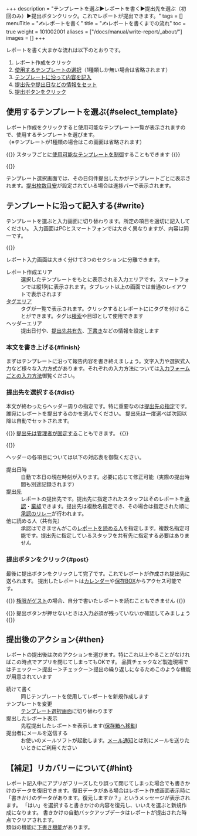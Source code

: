+++
description = "テンプレートを選ぶ▶レポートを書く▶提出先を選ぶ（初回のみ）▶提出ボタンクリック。これでレポートが提出できます。"
tags = []
menuTitle = "✍️レポートを書く"
title = "✍️レポートを書くまでの流れ"
toc = true
weight = 101002001
aliases = ["/docs/manual/write-report/_about/"]
images = []
+++

レポートを書く大まかな流れは以下のとおりです。

1. レポート作成をクリック
2. [使用するテンプレートの選択](#select_template)（1種類しか無い場合は省略されます）
3. [テンプレートに沿って内容を記入](#write)
4. [提出先や提出日などの情報をセット](#dist)
5. [提出ボタンをクリック](#post)


## 使用するテンプレートを選ぶ{#select_template}



レポート作成をクリックすると使用可能なテンプレート一覧が表示されますので、使用するテンプレートを選びます。  
（※テンプレートが1種類の場合はこの画面は省略されます）

{{<info>}}
スタッフごとに[使用可能なテンプレートを制御](/docs/manual/initial-setting/staff-local/template/)することもできます
{{</info>}}

{{<icatch filename="report-template-select" msg="まずは使うテンプレートを選ぼう。テンプレートは名前順に並ぶよ" alice="guide">}}

テンプレート選択画面では、その日何件提出したかがテンプレートごとに表示されます。[提出枚数目安](/docs/manual/initial-setting/template/make/#memo)が設定されている場合は進捗バーで表示されます。

## テンプレートに沿って記入する{#write}

テンプレートを選ぶと入力画面に切り替わります。所定の項目を適切に記入してください。
入力画面はPCとスマートフォンでは大きく異なりますが、内容は同一です。

{{<icatch filename="write-report" msg="レポートの作成画面です。設問に沿って内容を入力して行きます" alice="pc">}}

レポート入力画面は大きく分けて3つのセクションに分離できます。

<dl class="basic">
<dt>レポート作成エリア</dt>
<dd>選択したテンプレートをもとに表示される入力エリアです。スマートフォンでは縦1列に表示されます。タブレット以上の画面では普通のレイアウトで表示されます</dd>
<dt><a href="/docs/manual/initial-setting/advanced-setting/tag/">タグエリア</a></dt>
<dd>タグが一覧で表示されます。クリックするとレポートににタグを付けることができます。タグは<a href="/docs/manual/read-report/list/#searchFunction">検索</a>や目印として使用できます</dd>
<dt>ヘッダーエリア</dt>
<dd>提出日付や、<a href="/docs/manual/write-report/dist/">提出先共有先</a>、<a href="/docs/manual/write-report/draft/">下書き</a>などの情報を設定します</dd>
</dl>

### 本文を書き上げる{#finish}

まずはテンプレートに沿って報告内容を書き終えましょう。文字入力や選択式入力など様々な入力方式があります。それぞれの入力方法については[入力フォームごとの入力方法](/docs/manual/write-report/parts/)御覧ください。




### 提出先を選択する{#dist}

本文が終わったらヘッダー周りの指定です。特に重要なのは<a href="/docs/manual/write-report/dist/">提出先の指定</a>です。誰宛にレポートを提出するのかを選んでください。 提出先は一度選べば次回以降は自動でセットされます。 

{{<info>}}
[提出先は管理者が固定する](/docs/manual/initial-setting/staff-local/dist/)こともできます。
{{</info>}}


{{<icatch filename="report-header" msg="レポートの提出日・提出先といったヘッダ情報を入力します">}}

ヘッダーの各項目については以下の対応表を御覧ください。
<dl class="basic">
<dt>提出日時</dt>
<dd>自動で本日の現在時刻が入ります。必要に応じて修正可能（実際の提出時間も別途記録されます）</dd>
<dt><a href="/docs/manual/write-report/dist/">提出先</a></dt>
<dd>レポートの提出先です。提出先に指定されたスタッフはそのレポートを<a href="/docs/manual/read-report/state/#agree">承認</a>・<a href="/docs/manual/read-report/state/#reject">棄却</a>できます。提出先は複数名指定でき、その場合は指定された順に<a href="/docs/manual/read-report/state/#relay">承認のリレー</a>が行われます。</dd>
<dt>他に読める人（共有先）</dt>
<dd>承認はできませんがこの<a href="/docs/manual/read-report/state/#readed">レポートを読める人</a>を指定します。複数名指定可能です。提出先に指定しているスタッフを共有先に指定する必要はありません</dd>
</dl>


### 提出ボタンをクリック{#post}

最後に提出ボタンをクリックして完了です。これでレポートが作成され提出先に送られます。
提出したレポートは[カレンダー](/docs/manual/read-report/list/#calendar)や[保存BOX](/docs/manual/read-report/list/#listbox)からアクセス可能です。

{{<warning>}}
[権限がゲスト](/docs/manual/initial-setting/staff/rank/#others)の場合、自分で書いたレポートを読むこともできません
{{</warning>}}

{{<info>}}
提出ボタンが押せないときは入力必須が残っていないか確認してみましょう
{{</info>}}


## 提出後のアクション{#then}

レポートの提出後は次のアクションを選びます。特にこれ以上やることがなければこの時点でアプリを閉じてしまってもOKです。
品質チェックなど製造現場ではチェックー＞提出ー＞チェックー＞提出の繰り返しになるためこのような機能が用意されています

<dl class="basic">
<dt>続けて書く</dt>
<dd>同じテンプレートを使用してレポートを新規作成します</dd>
<dt>テンプレートを変更</dt>
<dd><a href="#select_template">テンプレート選択画面</a>に切り替わります</dd>
<dt>提出したレポート表示</dt>
<dd>先程提出したレポートを表示します(<a href="/docs/manual/read-report/list/">保存箱へ移動</a>)</dd>
<dt>提出者にメールを送信する</dt>
<dd>お使いのメールソフトが起動します。<a href="/docs/manual/utils/notice/#email">メール通知</a>とは別にメールを送りたいときにご利用ください</dd>
</dl>


## 【補足】リカバリーについて{#hint}

レポート記入中にアプリがフリーズしたり誤って閉じてしまった場合でも書きかけのデータを復旧できます。復旧データがある場合はレポート作成画面表示時に「書きかけのデータがあります。復元しますか？」というメッセージが表示されます。
「はい」を選択すると書きかけの内容を復元し、いいえを選ぶと新規作成になります。
書きかけの自動バックアップデータはレポートが提出された時点でクリアされます。  
類似の機能に[下書き機能](/docs/manual/write-report/draft/)があります。
